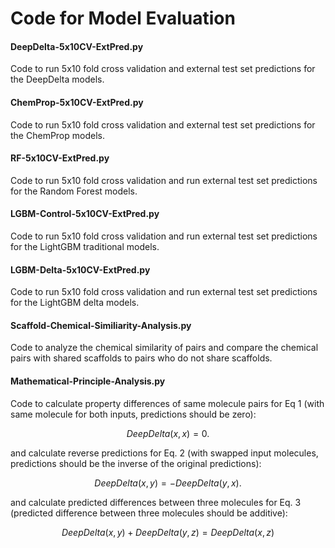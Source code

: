 # Code for Model Evaluation

#### DeepDelta-5x10CV-ExtPred.py
Code to run 5x10 fold cross validation and external test set predictions for the DeepDelta models. 

#### ChemProp-5x10CV-ExtPred.py
Code to run 5x10 fold cross validation and external test set predictions for the ChemProp models. 

#### RF-5x10CV-ExtPred.py
Code to run 5x10 fold cross validation and run external test set predictions for the Random Forest models. 

#### LGBM-Control-5x10CV-ExtPred.py
Code to run 5x10 fold cross validation and run external test set predictions for the LightGBM traditional models. 

#### LGBM-Delta-5x10CV-ExtPred.py
Code to run 5x10 fold cross validation and run external test set predictions for the LightGBM delta models. 

#### Scaffold-Chemical-Similiarity-Analysis.py
Code to analyze the chemical similarity of pairs and compare the chemical pairs with shared scaffolds to pairs who do not share scaffolds. 

#### Mathematical-Principle-Analysis.py
Code to calculate property differences of same molecule pairs for Eq 1 (with same molecule for both inputs, predictions should be zero): 
```math
DeepDelta(x,x)= 0. 
```
and calculate reverse predictions for Eq. 2 (with swapped input molecules, predictions should be the inverse of the original predictions):
```math
DeepDelta(x,y)= -DeepDelta(y,x).
```

and calculate predicted differences between three molecules for Eq. 3 (predicted difference between three molecules should be additive):
```math
DeepDelta(x,y) + DeepDelta(y,z)= DeepDelta(x,z)
```
